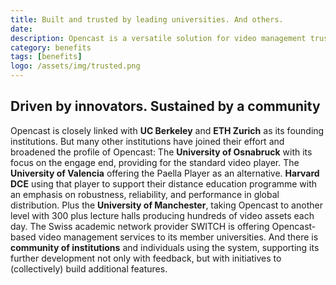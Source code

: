 ```yaml
---
title: Built and trusted by leading universities. And others.
date:
description: Opencast is a versatile solution for video management trusted and advanced by leading academic innovators. And carried by a community to collectively support and drive these efforts.
category: benefits
tags: [benefits]
logo: /assets/img/trusted.png
---
```


## Driven by innovators. Sustained by a community

Opencast is closely linked with **UC Berkeley** and **ETH Zurich** as its founding institutions. But many other institutions have joined their effort and broadened the profile of Opencast: The **University of Osnabruck** with its focus on the engage end, providing for the standard video player. The **University of Valencia** offering the Paella Player as an alternative. **Harvard DCE** using that player to support their distance education programme with an emphasis on robustness, reliability, and performance in global distribution. Plus the **University of Manchester**, taking Opencast to another level with 300 plus lecture halls producing hundreds of video assets each day. The Swiss academic network provider SWITCH is offering Opencast-based video management services to its member universities. And there is **community of institutions** and individuals using the system, supporting its further development not only with feedback, but with initiatives to (collectively) build additional features.
